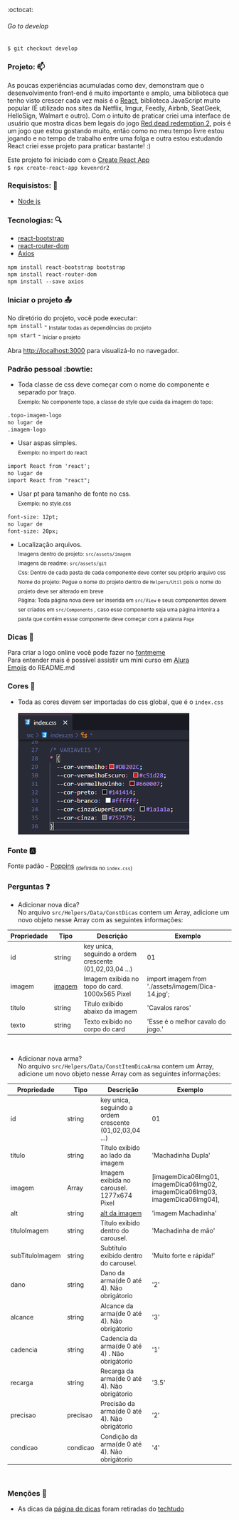 :octocat:

###### Go to develop 
`$ git checkout develop`

### Projeto: :mailbox: 
 As poucas experiências acumuladas como dev, demonstram que o desenvolvimento front-end é muito importante e amplo, uma biblioteca que tenho visto crescer cada vez mais é o [React](https://pt-br.reactjs.org/), biblioteca JavaScript muito popular (É utilizado nos sites da Netflix, Imgur, Feedly, Airbnb, SeatGeek, HelloSign, Walmart e outro). Com o intuito de praticar criei uma interface de usuário que mostra dicas bem legais do jogo [Red dead redemption 2](https://www.rockstargames.com/reddeadredemption2/), pois é um jogo que estou gostando muito, então como no meu tempo livre estou jogando e no tempo de trabalho entre uma folga e outra estou estudando React criei esse projeto para praticar bastante! :)


Este projeto foi iniciado com o [Create React App](https://github.com/facebook/create-react-app)<br>
 `$ npx create-react-app kevenrdr2`

### Requisistos: :pencil:
- [Node js](https://nodejs.org/en/)

### Tecnologias: :mag:
- [react-bootstrap](https://react-bootstrap.github.io/getting-started/introduction)  
- [react-router-dom](https://reactrouter.com/web/guides/quick-start)
- [Axios](https://www.npmjs.com/package/axios)

```
npm install react-bootstrap bootstrap
npm install react-router-dom
npm install --save axios
```

### Iniciar o projeto :outbox_tray:
No diretório do projeto, você pode executar:<br>
`npm install` - <sub>Instalar todas as dependências do projeto</sub><br>
`npm start` - <sub>Iniciar o projeto</sub>

Abra [http://localhost:3000](http://localhost:3000) para visualizá-lo no navegador.

### Padrão pessoal :bowtie:
- Toda classe de css deve começar com o nome do componente e separado por traço.<br>
<sub>Exemplo: No componente topo, a classe de style que cuida da imagem do topo:</sub><br> 
```
.topo-imagem-logo 
no lugar de 
.imagem-logo
```

- Usar aspas simples.<br>
<sub>Exemplo: no import do react</sub>
```
import React from 'react'; 
no lugar de  
import React from "react";
```

- Usar pt para tamanho de fonte no css.<br>
<sub>Exemplo: no style.css</sub> 
```
font-size: 12pt; 
no lugar de 
font-size: 20px;
```

- Localização arquivos.<br>
<sub>Imagens dentro do projeto: `src/assets/imagem`</sub> <br>
<sub>Imagens do readme: `src/assets/git`</sub> <br>
<sub>Css: Dentro de cada pasta de cada componente deve conter seu próprio arquivo css</sub> <br>
<sub>Nome do projeto: Pegue o nome do projeto dentro de `Helpers/Util` pois o nome do projeto deve ser alterado em breve</sub> <br>
<sub>Página: Toda página nova deve ser inserida em `src/View` e seus componentes devem ser criados em `src/Components` , caso esse componente seja uma página intenira a pasta que contém essse componente deve começar com a palavra `Page`</sub> <br>

### Dicas :speech_balloon:
Para criar a logo online você pode fazer no [fontmeme](https://fontmeme.com/netflix-font/)<br>
Para entender mais é possível assistir um mini curso em [Alura](https://www.alura.com.br/imersao-react/aula01-react-aluraflix)<br>
[Emojis](https://www.webfx.com/tools/emoji-cheat-sheet/) do README.md

### Cores :art:
- Toda as cores devem ser importadas do css global, que é o `index.css`<br><br>
![Padrão de cores](https://github.com/KevenBarauna/Rdr2/blob/develop/src/assets/git/padrao-cores.png?raw=true)

### Fonte :a:
Fonte padão - [Poppins](https://fonts.google.com/specimen/Poppins?preview.text=P%C3%A1gina+404&preview.text_type=custom&sidebar.open=true&selection.family=Poppins:wght@300;400;600) <sub>(definida no `index.css`)</sub>

### Perguntas :question:

 - Adicionar nova dica?<br>
   No arquivo `src/Helpers/Data/ConstDicas` contem um Array, adicione um novo objeto nesse Array com as seguintes informações:<br>

|  Propriedade  |     Tipo      |     Descrição                                           |             Exemplo            |
| ------------- | ------------- | ------------------------------------------------------- |------------------------------- |
|     id        |     string    | key unica, seguindo a ordem crescente (01,02,03,04 ...) |              01                |
|imagem |[imagem](https://create-react-app.dev/docs/adding-images-fonts-and-files/)| Imagem exibida no topo do card.  1000x565 Pixel| import imagem from './assets/imagem/Dica-14.jpg';
|     titulo    |     string    | Título exibido abaixo da imagem                         | 'Cavalos raros'
|     texto     |     string    | Texto exibido no corpo do card                          | 'Esse é o melhor cavalo do jogo.'

<br>

 - Adicionar nova arma?<br>
    No arquivo `src/Helpers/Data/ConstItemDicaArma` contem um Array, adicione um novo objeto nesse Array com as seguintes informações:<br>

|  Propriedade  |     Tipo      |     Descrição                                           |             Exemplo            |
| ------------- | ------------- | ------------------------------------------------------- |------------------------------- |
|id             |     string    | key unica, seguindo a ordem crescente (01,02,03,04 ...) |              01                |
|titulo         |     string    | Título exibido ao lado da imagem                        |       'Machadinha Dupla'       |
|imagem         |      Array    | Imagem exibida no carousel. 1277x674 Pixel              | [imagemDica06Img01, imagemDica06Img02, imagemDica06Img03, imagemDica06Img04],
|alt            |     string    | [alt da imagem](https://www.w3schools.com/tags/att_img_alt.asp)| 'imagem Machadinha'
|tituloImagem   |     string    | Título exibido dentro do carousel.                      | 'Machadinha de mão'
|subTituloImagem|     string    | Subtítulo exibido dentro do carousel.                   | 'Muito forte e rápida!'
|dano           |     string    | Dano da arma(de 0 até 4). Não obrigátorio               | '2'
|alcance        |     string    | Alcance da arma(de 0 até 4). Não obrigátorio            | '3'
|cadencia       |     string    | Cadencia da arma(de 0 até 4) . Não obrigátorio          | '1'
|recarga        |     string    | Recarga da arma(de 0 até 4). Não obrigátorio            | '3.5'
|precisao       |     precisao  | Precisão da arma(de 0 até 4). Não obrigátorio           | '2'
|condicao       |     condicao  | Condição da arma(de 0 até 4). Não obrigátorio           | '4'

<br>

### Menções :page_with_curl:
- As dicas da [página de dicas](http://localhost:3000/dicas) foram retiradas do [techtudo](https://www.techtudo.com.br/listas/2018/11/red-dead-redemption-2-confira-dez-dicas-para-mandar-bem-no-jogo.ghtml)

